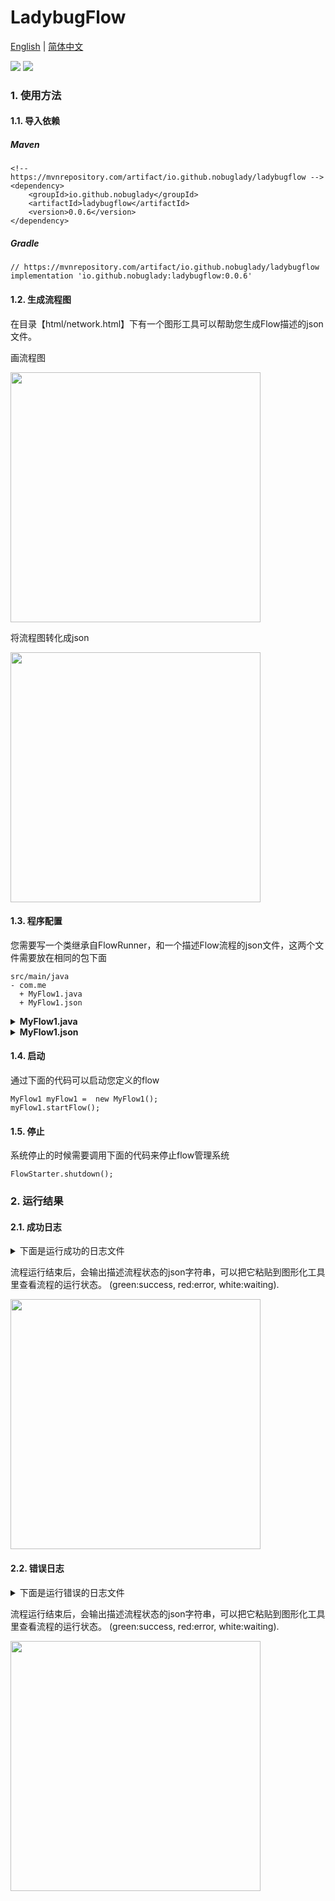 # LadybugFlow

[English](README.md) | [简体中文](README_CN.md)

![](https://img.shields.io/badge/license-Apache2.0-yellow)
![](https://img.shields.io/badge/Java-1.8-orange)

### 1. 使用方法

#### 1.1. 导入依赖

##### Maven

```
<!-- https://mvnrepository.com/artifact/io.github.nobuglady/ladybugflow -->
<dependency>
    <groupId>io.github.nobuglady</groupId>
    <artifactId>ladybugflow</artifactId>
    <version>0.0.6</version>
</dependency>
```

##### Gradle
```
// https://mvnrepository.com/artifact/io.github.nobuglady/ladybugflow
implementation 'io.github.nobuglady:ladybugflow:0.0.6'
```

#### 1.2. 生成流程图
在目录【html/network.html】下有一个图形工具可以帮助您生成Flow描述的json文件。

画流程图

<img src="https://github.com/nobuglady/nobuglady-network/blob/main/readme/4.gif?raw=true" alt="" width="400px"/>

将流程图转化成json

<img src="https://github.com/nobuglady/nobuglady-network/blob/main/readme/5.gif?raw=true" alt="" width="400px"/>

#### 1.3. 程序配置

您需要写一个类继承自FlowRunner，和一个描述Flow流程的json文件，这两个文件需要放在相同的包下面

```
src/main/java
- com.me
  + MyFlow1.java
  + MyFlow1.json
```

<details>
<summary> <b>MyFlow1.java</b> </summary>

```
public class MyFlow1 extends FlowRunner {
 
    @Node (label=  "a" )
    public void process_a() {
        System.out.println(  "processing a" );
    }
   
    @Node (label=  "b" )
    public void process_b() {
        System.out.println(  "processing b" );
    }
   
    @Node (label=  "c" )
    public void process_c() {
        System.out.println(  "processing c" );
    }
   
    @Node (label=  "d" )
    public void process_d() {
        System.out.println(  "processing d" );
    }
}
```

</details>


<details>
<summary><b>MyFlow1.json</b></summary>

```
{
	"flowId": "123",
	"nodes": [
		{
			"id": "1",
			"label": "a"
		},
		{
			"id": "2",
			"label": "b"
		},
		{
			"id": "0b5ba9df-b6c7-4752-94e2-debb6104015c",
			"label": "c"
		},
		{
			"id": "29bc32c7-acd8-4893-9410-e9895da38b2e",
			"label": "d"
		}
	],
	"edges": [
		{
			"id": "1",
			"from": "1",
			"to": "2",
			"arrows": "to"
		},
		{
			"id": "078ffa82-5eff-4d33-974b-53890f2c9a18",
			"from": "1",
			"to": "0b5ba9df-b6c7-4752-94e2-debb6104015c",
			"arrows": "to"
		},
		{
			"id": "90663193-7077-4aca-9011-55bc8745403f",
			"from": "2",
			"to": "29bc32c7-acd8-4893-9410-e9895da38b2e",
			"arrows": "to"
		},
		{
			"id": "a6882e25-c07a-4abd-907e-e269d4eda0ec",
			"from": "0b5ba9df-b6c7-4752-94e2-debb6104015c",
			"to": "29bc32c7-acd8-4893-9410-e9895da38b2e",
			"arrows": "to"
		}
	]
}
```

</details>

#### 1.4. 启动
通过下面的代码可以启动您定义的flow
```
MyFlow1 myFlow1 =  new MyFlow1();
myFlow1.startFlow();
```
#### 1.5. 停止
系统停止的时候需要调用下面的代码来停止flow管理系统
```
FlowStarter.shutdown();
```

### 2. 运行结果

#### 2.1. 成功日志


<details>
<summary>下面是运行成功的日志文件</summary>

```
Ready queue thread started.
Complete queue thread started.
json:
{"flowId":"123","nodes":[{"id":"1","label":"a"},{"id":"2","label":"b"},{"id":"0b5ba9df-b6c7-4752-94e2-debb6104015c","label":"c"},{"id":"29bc32c7-acd8-4893-9410-e9895da38b2e","label":"d"}],"edges":[{"id":"1","from":"1","to":"2","arrows":"to"},{"id":"078ffa82-5eff-4d33-974b-53890f2c9a18","from":"1","to":"0b5ba9df-b6c7-4752-94e2-debb6104015c","arrows":"to"},{"id":"90663193-7077-4aca-9011-55bc8745403f","from":"2","to":"29bc32c7-acd8-4893-9410-e9895da38b2e","arrows":"to"},{"id":"a6882e25-c07a-4abd-907e-e269d4eda0ec","from":"0b5ba9df-b6c7-4752-94e2-debb6104015c","to":"29bc32c7-acd8-4893-9410-e9895da38b2e","arrows":"to"}]}
execute:1
node name:a
processing a
execute:2
node name:b
processing b
execute:0b5ba9df-b6c7-4752-94e2-debb6104015c
node name:c
processing c
execute:29bc32c7-acd8-4893-9410-e9895da38b2e
node name:d
processing d
Complete success.
json:
{"nodes":[{"id": "1","label": "a" ,"color": "#36AE7C"},{"id": "2","label": "b" ,"color": "#36AE7C"},{"id": "0b5ba9df-b6c7-4752-94e2-debb6104015c","label": "c" ,"color": "#36AE7C"},{"id": "29bc32c7-acd8-4893-9410-e9895da38b2e","label": "d" ,"color": "#36AE7C"}],"edges":[{"id": "1","from": "1","to": "2","arrows": "to"},{"id": "078ffa82-5eff-4d33-974b-53890f2c9a18","from": "1","to": "0b5ba9df-b6c7-4752-94e2-debb6104015c","arrows": "to"},{"id": "90663193-7077-4aca-9011-55bc8745403f","from": "2","to": "29bc32c7-acd8-4893-9410-e9895da38b2e","arrows": "to"},{"id": "a6882e25-c07a-4abd-907e-e269d4eda0ec","from": "0b5ba9df-b6c7-4752-94e2-debb6104015c","to": "29bc32c7-acd8-4893-9410-e9895da38b2e","arrows": "to"}]}
```
</details>

流程运行结束后，会输出描述流程状态的json字符串，可以把它粘贴到图形化工具里查看流程的运行状态。
(green:success, red:error, white:waiting).

<img src="https://github.com/nobuglady/nobuglady-network/blob/main/readme/2.gif?raw=true" alt="" width="400px"/>

#### 2.2. 错误日志


<details>
<summary>下面是运行错误的日志文件</summary>

```
Ready queue thread started.
Complete queue thread started.
json:
{"flowId":"123","nodes":[{"id":"1","label":"a"},{"id":"2","label":"b"},{"id":"0b5ba9df-b6c7-4752-94e2-debb6104015c","label":"c"},{"id":"29bc32c7-acd8-4893-9410-e9895da38b2e","label":"d"}],"edges":[{"id":"1","from":"1","to":"2","arrows":"to"},{"id":"078ffa82-5eff-4d33-974b-53890f2c9a18","from":"1","to":"0b5ba9df-b6c7-4752-94e2-debb6104015c","arrows":"to"},{"id":"90663193-7077-4aca-9011-55bc8745403f","from":"2","to":"29bc32c7-acd8-4893-9410-e9895da38b2e","arrows":"to"},{"id":"a6882e25-c07a-4abd-907e-e269d4eda0ec","from":"0b5ba9df-b6c7-4752-94e2-debb6104015c","to":"29bc32c7-acd8-4893-9410-e9895da38b2e","arrows":"to"}]}
execute:1
node name:a
processing a
execute:2
node name:b
processing b
execute:0b5ba9df-b6c7-4752-94e2-debb6104015c
node name:c
processing c
java.lang.reflect.InvocationTargetException
	at java.base/jdk.internal.reflect.NativeMethodAccessorImpl.invoke0(Native Method)
	at java.base/jdk.internal.reflect.NativeMethodAccessorImpl.invoke(NativeMethodAccessorImpl.java:62)
	at java.base/jdk.internal.reflect.DelegatingMethodAccessorImpl.invoke(DelegatingMethodAccessorImpl.java:43)
	at java.base/java.lang.reflect.Method.invoke(Method.java:566)
	at io.github.nobuglady.network.fw.FlowRunner.execute(FlowRunner.java:49)
	at io.github.nobuglady.network.fw.executor.NodeRunner.run(NodeRunner.java:93)
	at java.base/java.util.concurrent.Executors$RunnableAdapter.call(Executors.java:515)
	at java.base/java.util.concurrent.FutureTask.run(FutureTask.java:264)
	at java.base/java.util.concurrent.ThreadPoolExecutor.runWorker(ThreadPoolExecutor.java:1128)
	at java.base/java.util.concurrent.ThreadPoolExecutor$Worker.run(ThreadPoolExecutor.java:628)
	at java.base/java.lang.Thread.run(Thread.java:834)
Caused by: java.lang.RuntimeException: test
	at io.github.nobuglady.network.MyFlow1.process_b(MyFlow1.java:16)
	... 11 more
java.lang.reflect.InvocationTargetException
	at java.base/jdk.internal.reflect.NativeMethodAccessorImpl.invoke0(Native Method)
	at java.base/jdk.internal.reflect.NativeMethodAccessorImpl.invoke(NativeMethodAccessorImpl.java:62)
	at java.base/jdk.internal.reflect.DelegatingMethodAccessorImpl.invoke(DelegatingMethodAccessorImpl.java:43)
	at java.base/java.lang.reflect.Method.invoke(Method.java:566)
	at io.github.nobuglady.network.fw.FlowRunner.execute(FlowRunner.java:49)
	at io.github.nobuglady.network.fw.executor.NodeRunner.run(NodeRunner.java:93)
	at java.base/java.util.concurrent.Executors$RunnableAdapter.call(Executors.java:515)
	at java.base/java.util.concurrent.FutureTask.run(FutureTask.java:264)
	at java.base/java.util.concurrent.ThreadPoolExecutor.runWorker(ThreadPoolExecutor.java:1128)
	at java.base/java.util.concurrent.ThreadPoolExecutor$Worker.run(ThreadPoolExecutor.java:628)
	at java.base/java.lang.Thread.run(Thread.java:834)
Caused by: java.lang.RuntimeException: test
	at io.github.nobuglady.network.MyFlow1.process_b(MyFlow1.java:16)
	... 11 more
Complete error.
json:
{"nodes":[{"id": "1","label": "a" ,"color": "#36AE7C"},{"id": "2","label": "b" ,"color": "#EB5353"},{"id": "0b5ba9df-b6c7-4752-94e2-debb6104015c","label": "c" ,"color": "#36AE7C"},{"id": "29bc32c7-acd8-4893-9410-e9895da38b2e","label": "d" ,"color": "#E8F9FD"}],"edges":[{"id": "1","from": "1","to": "2","arrows": "to"},{"id": "078ffa82-5eff-4d33-974b-53890f2c9a18","from": "1","to": "0b5ba9df-b6c7-4752-94e2-debb6104015c","arrows": "to"},{"id": "90663193-7077-4aca-9011-55bc8745403f","from": "2","to": "29bc32c7-acd8-4893-9410-e9895da38b2e","arrows": "to"},{"id": "a6882e25-c07a-4abd-907e-e269d4eda0ec","from": "0b5ba9df-b6c7-4752-94e2-debb6104015c","to": "29bc32c7-acd8-4893-9410-e9895da38b2e","arrows": "to"}]}
```

</details>

流程运行结束后，会输出描述流程状态的json字符串，可以把它粘贴到图形化工具里查看流程的运行状态。
(green:success, red:error, white:waiting).

<img src="https://github.com/nobuglady/nobuglady-network/blob/main/readme/3.gif?raw=true" alt="" width="400px"/>
